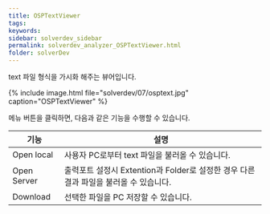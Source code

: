 ```yaml
---
title: OSPTextViewer
tags: 
keywords:
sidebar: solverdev_sidebar
permalink: solverdev_analyzer_OSPTextViewer.html
folder: solverDev
---
```


text 파일 형식을 가시화 해주는 뷰어입니다.

{% include image.html file="solverdev/07/osptext.jpg" caption="OSPTextViewer" %}

메뉴 버튼을 클릭하면, 다음과 같은 기능을 수행할 수 있습니다.

|기능|설명|
|--|--|
|Open local|사용자 PC로부터 text 파일을 불러올 수 있습니다.|
|Open Server| 출력포트 설정시 Extention과 Folder로 설정한 경우 다른 결과 파일을 불러올 수 있습니다.|
|Download |선택한 파일을 PC 저장할 수 있습니다.|
